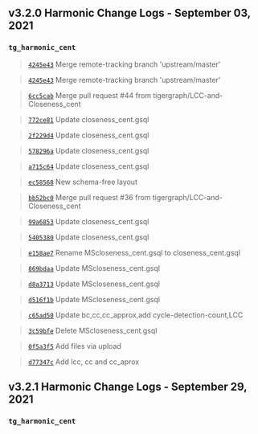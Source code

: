 
## v3.2.0 Harmonic Change Logs - September 03, 2021

### `tg_harmonic_cent`

> [`4245e43`](https://github.com/tigergraph/gsql-graph-algorithms/commit/4245e43a22b913d135841349a2b0754e7ab8968e) Merge remote-tracking branch 'upstream/master'

> [`4245e43`](https://github.com/tigergraph/gsql-graph-algorithms/commit/4245e43a22b913d135841349a2b0754e7ab8968e) Merge remote-tracking branch 'upstream/master'

> [`6cc5cab`](https://github.com/tigergraph/gsql-graph-algorithms/commit/6cc5cab0086dbf8a33f6008b898ed75700322358) Merge pull request #44 from tigergraph/LCC-and-Closeness_cent

> [`772ce81`](https://github.com/tigergraph/gsql-graph-algorithms/commit/772ce8168770f330339127dde51ad2a8df73f23a) Update closeness_cent.gsql

> [`2f229d4`](https://github.com/tigergraph/gsql-graph-algorithms/commit/2f229d40821d5e8dbe81857fe6ba6636a37ab366) Update closeness_cent.gsql

> [`578296a`](https://github.com/tigergraph/gsql-graph-algorithms/commit/578296afe0ccd86fe760aef40a6ba8c2ef69fe51) Update closeness_cent.gsql

> [`a715c64`](https://github.com/tigergraph/gsql-graph-algorithms/commit/a715c64257a693cf44bd356649996943eecae061) Update closeness_cent.gsql

> [`ec58568`](https://github.com/tigergraph/gsql-graph-algorithms/commit/ec58568cdd7e608bd7af13d6bce2eaf781c9798f) New schema-free layout

> [`bb52bc0`](https://github.com/tigergraph/gsql-graph-algorithms/commit/bb52bc0903ffd2684b70b9fb7499f8b3749f0f6b) Merge pull request #36 from tigergraph/LCC-and-Closeness_cent

> [`99a6853`](https://github.com/tigergraph/gsql-graph-algorithms/commit/99a6853ce11942b8f694c17b04f8ea9d906961b4) Update closeness_cent.gsql

> [`5405380`](https://github.com/tigergraph/gsql-graph-algorithms/commit/5405380e302054d0b4e34aaad1246b58f15fdc20) Update closeness_cent.gsql

> [`e158ae7`](https://github.com/tigergraph/gsql-graph-algorithms/commit/e158ae7089e321d6ec066cb27b75f1555f7b2eae) Rename MScloseness_cent.gsql to closeness_cent.gsql

> [`869bdaa`](https://github.com/tigergraph/gsql-graph-algorithms/commit/869bdaa5d76020c3cd4de31b38199f7aaca23124) Update MScloseness_cent.gsql

> [`d8a3713`](https://github.com/tigergraph/gsql-graph-algorithms/commit/d8a37139f70f75b607f4daaebc7c6837ccd8ba1e) Update MScloseness_cent.gsql

> [`d516f1b`](https://github.com/tigergraph/gsql-graph-algorithms/commit/d516f1b401e236bdb151206f76861fffe2fd64b3) Update MScloseness_cent.gsql

> [`c65ad50`](https://github.com/tigergraph/gsql-graph-algorithms/commit/c65ad502dcfc03f1190dccc257746bc791264e48) Update bc,cc,cc_approx,add cycle-detection-count,LCC

> [`3c59bfe`](https://github.com/tigergraph/gsql-graph-algorithms/commit/3c59bfe8eab228b96898bda6600006e2fb4b1f2d) Delete MScloseness_cent.gsql

> [`0f5a3f5`](https://github.com/tigergraph/gsql-graph-algorithms/commit/0f5a3f540328e5f916a056df37cf8bdadd7b522e) Add files via upload

> [`d77347c`](https://github.com/tigergraph/gsql-graph-algorithms/commit/d77347ce382dbb66264b7c0c0a96671390f492bc) Add lcc, cc and cc_aprox

## v3.2.1 Harmonic Change Logs - September 29, 2021

### `tg_harmonic_cent`
